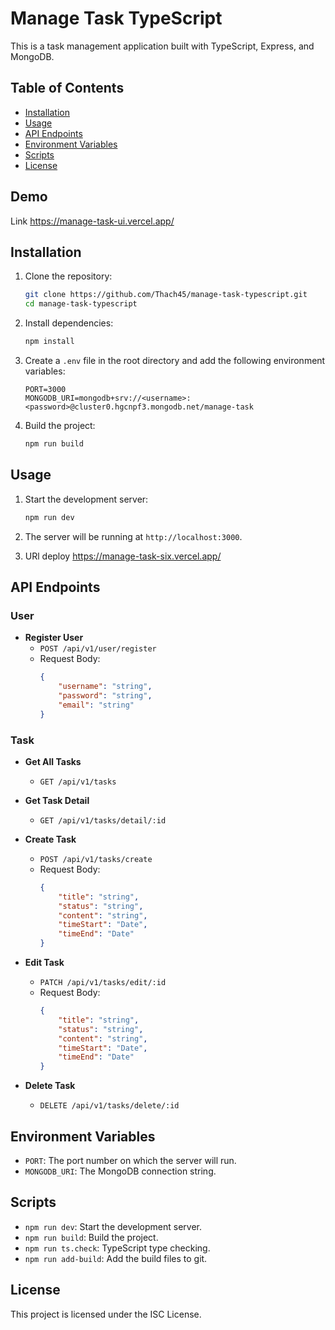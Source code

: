 # Manage Task TypeScript

This is a task management application built with TypeScript, Express, and MongoDB.

## Table of Contents

- [Installation](#installation)
- [Usage](#usage)
- [API Endpoints](#api-endpoints)
- [Environment Variables](#environment-variables)
- [Scripts](#scripts)
- [License](#license)

## Demo
Link https://manage-task-ui.vercel.app/

## Installation

1. Clone the repository:
    ```sh
    git clone https://github.com/Thach45/manage-task-typescript.git
    cd manage-task-typescript
    ```

2. Install dependencies:
    ```sh
    npm install
    ```

3. Create a `.env` file in the root directory and add the following environment variables:
    ```env
    PORT=3000
    MONGODB_URI=mongodb+srv://<username>:<password>@cluster0.hgcnpf3.mongodb.net/manage-task
    ```

4. Build the project:
    ```sh
    npm run build
    ```

## Usage

1. Start the development server:
    ```sh
    npm run dev
    ```

2. The server will be running at `http://localhost:3000`.

3. URl deploy https://manage-task-six.vercel.app/

## API Endpoints

### User

- **Register User**
    - `POST /api/v1/user/register`
    - Request Body:
        ```json
        {
            "username": "string",
            "password": "string",
            "email": "string"
        }
        ```

### Task

- **Get All Tasks**
    - `GET /api/v1/tasks`

- **Get Task Detail**
    - `GET /api/v1/tasks/detail/:id`

- **Create Task**
    - `POST /api/v1/tasks/create`
    - Request Body:
        ```json
        {
            "title": "string",
            "status": "string",
            "content": "string",
            "timeStart": "Date",
            "timeEnd": "Date"
        }
        ```

- **Edit Task**
    - `PATCH /api/v1/tasks/edit/:id`
    - Request Body:
        ```json
        {
            "title": "string",
            "status": "string",
            "content": "string",
            "timeStart": "Date",
            "timeEnd": "Date"
        }
        ```

- **Delete Task**
    - `DELETE /api/v1/tasks/delete/:id`

## Environment Variables

- `PORT`: The port number on which the server will run.
- `MONGODB_URI`: The MongoDB connection string.

## Scripts

- `npm run dev`: Start the development server.
- `npm run build`: Build the project.
- `npm run ts.check`: TypeScript type checking.
- `npm run add-build`: Add the build files to git.

## License

This project is licensed under the ISC License.
